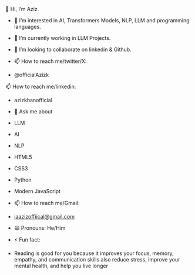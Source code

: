 👋 Hi, I’m Aziz.
 
 - 👀 I’m interested in AI, Transformers Models, NLP, LLM and programming languages.
 
- 🌱 I’m currently working in LLM Projects.

- 👯 I’m looking to collaborate on linkedin & Github.

- 📫 How to reach me/twitter/X:

- @officialAzizk

📫 How to reach me/linkedin:

- azizkhanofficial

- 💬 Ask me about 

- LLM
- AI
- NLP
- HTML5
- CSS3
- Python
- Modern JavaScript

- 📫 How to reach me/Gmail:

- iaazizoffiical@gmail.com

- 😄 Pronouns: He/Him

- ⚡ Fun fact: 

- Reading is good for you because it improves your focus, memory, empathy, and communication skills also reduce stress, improve your mental health, and help you live longer
